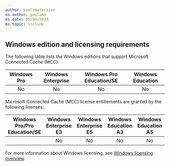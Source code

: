 ```yaml
---
author: paolomatarazzo
ms.author: paoloma
ms.date: 05/04/2023
ms.topic: include
---
```


## Windows edition and licensing requirements

The following table lists the Windows editions that support Microsoft Connected Cache (MCC):

|Windows Pro|Windows Enterprise|Windows Pro Education/SE|Windows Education|
|:---:|:---:|:---:|:---:|
|No|No|No|No|

Microsoft Connected Cache (MCC) license entitlements are granted by the following licenses:

|Windows Pro/Pro Education/SE|Windows Enterprise E3|Windows Enterprise E5|Windows Education A3|Windows Education A5|
|:---:|:---:|:---:|:---:|:---:|
||No|No|No|No|

For more information about Windows licensing, see [Windows licensing overview](/windows/whats-new/windows-licensing).
